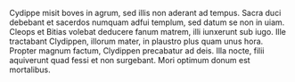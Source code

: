Cydippe misit boves in agrum, sed illis non aderant ad tempus. 
Sacra duci debebant et sacerdos numquam adfui templum, sed datum se non in uiam. 
Cleops et Bitias volebat deducere fanum matrem, illi iunxerunt sub iugo.
Ille tractabant Clydippen, illorum mater, in plaustro plus quam unus hora.
Propter magnum factum, Clydippen precabatur ad deis.
Illa nocte, filii aquiverunt quad fessi et non surgebant.
Mori optimum donum est mortalibus.

